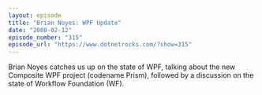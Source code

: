 ```yaml
---
layout: episode
title: "Brian Noyes: WPF Update"
date: "2008-02-12"
episode_number: "315"
episode_url: "https://www.dotnetrocks.com/?show=315"
---
```


Brian Noyes catches us up on the state of WPF, talking about the new Composite WPF project (codename Prism), followed by a discussion on the state of Workflow Foundation (WF).
